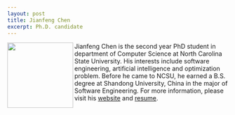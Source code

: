 ```yaml
---
layout: post
title: Jianfeng Chen
excerpt: Ph.D. candidate
---
```


 
<img align=left width=150
src="{{site.url}}/img/chen.jpg"> Jianfeng Chen is the second year PhD student in department of Computer Science at North Carolina State University. His interests include software engineering, artificial intelligence and optimization problem. Before he came to NCSU, he earned a B.S. degree at Shandong University, China in the major of Software Engineering. For more information, please visit his [website](http://jianfeng.branded.me/) and [resume](http://www4.ncsu.edu/~jchen37/CHEN.pdf).
